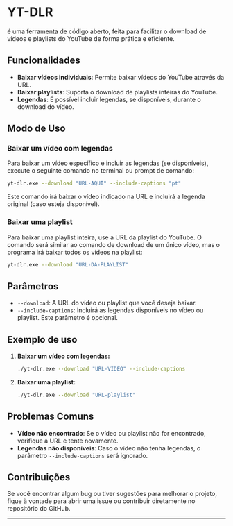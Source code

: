 
# YT-DLR
é uma ferramenta de código aberto, feita para facilitar o download de vídeos e playlists do YouTube de forma prática e eficiente.

## Funcionalidades

- **Baixar vídeos individuais**: Permite baixar vídeos do YouTube através da URL.
- **Baixar playlists**: Suporta o download de playlists inteiras do YouTube.
- **Legendas**: É possível incluir legendas, se disponíveis, durante o download do vídeo.


## Modo de Uso

### Baixar um vídeo com legendas

Para baixar um vídeo específico e incluir as legendas (se disponíveis), execute o seguinte comando no terminal ou prompt de comando:

```bash
yt-dlr.exe --download "URL-AQUI" --include-captions "pt" 
```

Este comando irá baixar o vídeo indicado na URL e incluirá a legenda original (caso esteja disponível).

### Baixar uma playlist

Para baixar uma playlist inteira, use a URL da playlist do YouTube. O comando será similar ao comando de download de um único vídeo, mas o programa irá baixar todos os vídeos na playlist:

```bash
yt-dlr.exe --download "URL-DA-PLAYLIST"
```

## Parâmetros

- `--download`: A URL do vídeo ou playlist que você deseja baixar.
- `--include-captions`: Incluirá as legendas disponíveis no vídeo ou playlist. Este parâmetro é opcional.

## Exemplo de uso

1. **Baixar um vídeo com legendas:**

    ```bash
    ./yt-dlr.exe --download "URL-VIDEO" --include-captions
    ```

2. **Baixar uma playlist:**

    ```bash
    ./yt-dlr.exe --download "URL-playlist"
    ```

## Problemas Comuns

- **Vídeo não encontrado**: Se o vídeo ou playlist não for encontrado, verifique a URL e tente novamente.
- **Legendas não disponíveis**: Caso o vídeo não tenha legendas, o parâmetro `--include-captions` será ignorado.

## Contribuições

Se você encontrar algum bug ou tiver sugestões para melhorar o projeto, fique à vontade para abrir uma issue ou contribuir diretamente no repositório do GitHub.

---



